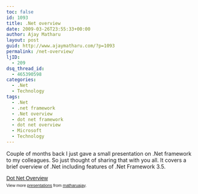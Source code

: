 ```yaml
---
toc: false
id: 1093
title: .Net overview
date: 2009-03-26T23:55:33+00:00
author: Ajay Matharu
layout: post
guid: http://www.ajaymatharu.com/?p=1093
permalink: /net-overview/
ljID:
  - 209
dsq_thread_id:
  - 465390598
categories:
  - .Net
  - Technology
tags:
  - .Net
  - .net framework
  - .Net overview
  - dot net framework
  - dot net overview
  - Microsoft
  - Technology
---
```

Couple of months back I just gave a small presentation on .Net framework to my colleagues. So just thought of sharing that with you all. It covers a brief overview of .Net including features of .Net Framework 3.5.

<div style="width:425px;text-align:left" id="__ss_831591">
  <a style="font:14px Helvetica,Arial,Sans-serif;display:block;margin:12px 0 3px 0;text-decoration:underline;" href="http://www.slideshare.net/matharuajay/dot-net-overview-presentation?type=presentation" title="Dot Net Overview">Dot Net Overview</a> 
  
  <div style="font-size:11px;font-family:tahoma,arial;height:26px;padding-top:2px;">
    View more <a style="text-decoration:underline;" href="http://www.slideshare.net/">presentations</a> from <a style="text-decoration:underline;" href="http://www.slideshare.net/matharuajay">matharuajay</a>.
  </div>
</div>
